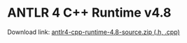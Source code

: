 ANTLR 4 C++ Runtime v4.8
===

Download link: [antlr4-cpp-runtime-4.8-source.zip (.h, .cpp)](https://www.antlr.org/download/antlr4-cpp-runtime-4.8-source.zip)
